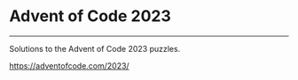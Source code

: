 # Advent of Code 2023

---------------------

Solutions to the Advent of Code 2023 puzzles.

https://adventofcode.com/2023/

